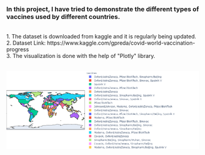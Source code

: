 <h3> In this project, I have tried to demonstrate the different types of vaccines used by different countries.</h3> <br>
1. The dataset is downloaded from kaggle and it is regularly being updated.<br>
2. Dataset Link: https://www.kaggle.com/gpreda/covid-world-vaccination-progress<br>
3. The visualization is done with the help of "Plotly" library. <br> <br>


![](newplot.png)
